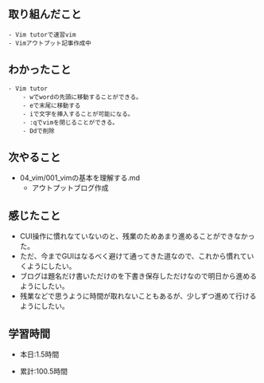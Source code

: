 
## 取り組んだこと
    - Vim tutorで速習vim
    - Vimアウトプット記事作成中

 
## わかったこと
    - Vim tutor
        - wでwordの先頭に移動することができる。
        - eで末尾に移動する
        - iで文字を挿入することが可能になる。
        - :qでvimを閉じることができる。
        - Ddで削除


## 次やること
- 04_vim/001_vimの基本を理解する.md
    - アウトプットブログ作成
 

## 感じたこと
- CUI操作に慣れなていないのと、残業のためあまり進めることができなかった。
- ただ、今までGUIはなるべく避けて通ってきた道なので、これから慣れていくようにしたい。
- ブログは題名だけ書いただけのを下書き保存しただけなので明日から進めるようにしたい。
- 残業などで思うように時間が取れないこともあるが、少しずつ進めて行けるようにしたい。

## 学習時間
- 本日:1.5時間

- 累計:100.5時間
